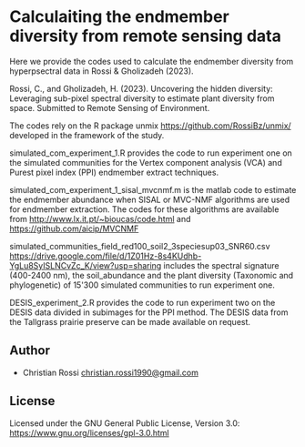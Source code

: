 # Calculaiting the endmember diversity from remote sensing data

Here we provide the codes used to calculate the endmember diversity from hyperpsectral data in Rossi & Gholizadeh (2023). 

Rossi, C., and Gholizadeh, H. (2023). Uncovering the hidden diversity: Leveraging sub-pixel spectral diversity to estimate plant diversity from space. Submitted to Remote Sensing of Environment.

The codes rely on the R package unmix https://github.com/RossiBz/unmix/ developed in the framework of the study.

simulated_com_experiment_1.R provides the code to run experiment one on the simulated communities for the Vertex component analysis (VCA) and Purest pixel index (PPI) endmember extract techniques. 

simulated_com_experiment_1_sisal_mvcnmf.m is the matlab code to estimate the endmember abundance when  SISAL or MVC-NMF algorithms are used for endmember extraction.
The codes for these algorithms are available from http://www.lx.it.pt/~bioucas/code.html and https://github.com/aicip/MVCNMF

simulated_communities_field_red100_soil2_3speciesup03_SNR60.csv https://drive.google.com/file/d/1Z01Hz-8s4KUdhb-YgLu8SyISLNCvZc_K/view?usp=sharing includes the spectral signature (400-2400 nm), the soil_abundance and the plant diversity (Taxonomic and phylogenetic) of 15'300 simulated communities to run experiment one.


DESIS_experiment_2.R provides the code to run experiment two on the DESIS data divided in subimages for the PPI method.
The DESIS data from the Tallgrass prairie preserve can be made available on request. 


## Author

* Christian Rossi christian.rossi1990@gmail.com

## License

Licensed under the GNU General Public License, Version 3.0: https://www.gnu.org/licenses/gpl-3.0.html
